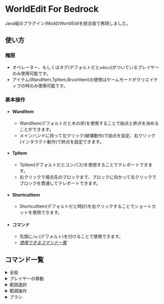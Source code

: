 
# WorldEdit For Bedrock
Java版のプラグイン/ModのWorldEditを統合版で再現しました。

## 使い方

### 権限
- オペレーター、もしくはタグ(デフォルトだと`admin`)がついているプレイヤーのみ使用可能です。
- アイテム(WandItem,TpItem,BrushItem)の使用はゲームモードがクリエイティブの時のみ使用可能です。

### 基本操作

- #### **WandItem**
  - WandItem(デフォルトだと木の斧)を使用することで始点と終点を決めることができます。
  - メインハンドに持って左クリック(破壊動作)で始点を設定、右クリック(インタラクト動作)で終点を設定できます。

    
- #### **TpItem**
  - TpItem(デフォルトだとコンパス)を使用することでテレポートできます。
  - 右クリックで視点先のブロックまで、ブロックに向かって左クリックでブロックを貫通してテレポートできます。


- #### **ShortcutItem**
  - ShortcutItem(デフォルトだと時計)を右クリックすることでショートカットを使用できます。  

    
- #### **コマンド**
  - 先頭に`/w:`(デフォルト)を付けることで使用できます。
  - *[使用できるコマンド一覧](#コマンド一覧)*

 

## コマンド一覧

<details><summary><bold>全般</bold></summary>
 
|書式|別名|説明|
|---|---|---|
|help||WorldEditのコマンド一覧を表示します。|
|version|v|WorldEditのバージョンを表示します。|
|undo||WorldEditでの編集を1つ前に戻します。|
|redo||WorldEditでの編集を1つ先に戻します。|
|clearhistory||編集履歴を削除します。|
|info|i|メインハンドのアイテムをIDを表示します。|
|infoview|iv|視点先のブロックをID、blockStateを表示します。|
|getview||視点先のブロックを取得します。|
|killitem|ki|ワールド内のドロップアイテムを削除します。|
|copyitem|ci|メインハンドのアイテムを複製します。|
</details>


<details><summary><bold>プレイヤーの移動</bold></summary>

 |書式|別名|説明|
|---|---|---|
|unstuck|us|プレイヤーがブロックに埋もれている場合脱出します。|
|ascend|as|上の階に移動します。|
|descend|des|下の階に移動します。|
|ceil||天井に移動します。|
</details>


<details><summary><bold>範囲選択</bold></summary>

|書式|別名|説明|
|---|---|---|
|pos1|pos1|プレイヤーの座標を始点にセットします。|
|pos2|pos2|プレイヤーの座標を終点にセットします。|
|size|size|始点から終点のXYZサイズを表示します。|
|count|count|始点から終点のブロック数を表示します。|
|center \<teleport><br><br><br>||始点から終点のブロックの中心座標を表示します。<br><br>**teleport**: 中心座標にテレポートします。(例: `center 1`)|
</details>

<details><summary><bold>範囲操作</bold></summary>

|書式|別名|説明|
|---|---|---|
|set \<pattern>||選択範囲内にブロックを設置します。<br><br>**\<pattern>**: 配置するブロックのパターン。<br>&emsp;**blockId**: ブロックのID。(例: `minecraft:stone、air`)<br>&emsp;**main**: メインハンドのブロックを指定。<br>&emsp;**view**: 視点先のブロックを指定。(blockStatesを所持)<br>&emsp;**複数指定**: blockId(main、viewも可)をコンマで区切ることで複数のブロックを指定可能。<br>&emsp;(例: `glass_block,dirt,stone`)<br>&emsp;**複数指定(割合)**: 複数指定時に各ブロックの割合を指定できます。<br>&emsp;(例: `1%glass_block,1%dirt,1%stone`、`50%red_wool,50%blue_wool`)|
|replace \<pattern> \<target>|repl|選択範囲内の任意のブロックのみ置換します。<br><br>**\<pattern>**: 配置するブロック対象のパターン(setコマンドと同じ)<br><br>**\<target>**: 置換するブロックのパターン。<br>&emsp;**blockId**: ブロックのID。(例: `minecraft:stone、air`)<br>&emsp;**main**: メインハンドのブロックを指定。<br>&emsp;**view**: 視点先のブロックを指定。(blockStatesを所持)|
|overlay \<pettern>||選択範囲内の1つ上のブロックのみ置換します。<br><br>**\<pattern>**: 配置するブロック対象のパターン(setコマンドと同じ)|
|move \<x> \<y> \<z>||選択範囲のブロックを動かします。<br><br>**\<x/y/z>**: 各座標の移動するブロック数。|
|stack \<axisAndCount>||選択範囲のブロックを指定回数複製します。<br><br>**\<axisAndCount>**: 複製方向の成分と複製回数を指定。<br>(例: (`x:10`、`y:-50`))|
|copy||選択範囲内のブロックをコピーします。(最大数: x:64, y:384, z:64)|
|paste \<rotate> \<mirror>||コピーしたデータを自身の座標を基準に設置します。<br><br>**\<rotate>**: 設置時の回転角度を指定。<br>&emsp;**None**: 0度。<br>&emsp;**Rotate90**: 90度。<br>&emsp;**Rotate180**: 180度。<br>&emsp;**Rotate270**: 270度。<br><br>**\<mirror>**: 設置時の反転方向を指定。。<br>&emsp;**None**: 反転無し。<br>&emsp;**X**: x方面に反転。。<br>&emsp;**Z**: z方面に反転。。<br>&emsp;**XZ**: x方面、z方面に反転。|
</details>


<details><summary><bold>ブラシ</bold></summary>
 アイテムをブラシツールに設定します。ブラシツールは右クリックすることで視点先に建造物を生成します。

|書式|別名|説明|
|---|---|---|
|**mask \<mask>**||ブラシにマスクをセットします。マスクでセットしたブロックのみをブラシで置き換えるようになります。<br>**\<mask>**未入力でマスクをリセットできます。<br><br>**\<mask>**: 配置するブロックのパターン。<br>&emsp;**blockId**: ブロックのID。(例: `minecraft:stone、air`)<br>&emsp;**main**: メインハンドのブロックを指定。<br>&emsp;**view**: 視点先のブロックを指定。(blockStatesを所持)|
|**brush <subCommand>**|br|メインハンドのアイテムを\<subCommand>で指定したブラシに設定します。|
|**brush [h]sphere \<pattern> \<radius>**|br sp<br>br hsp|球体に設定します。<br><br>**\<pattern>**: maskと同じものが使用できます。<br>**\<radius>**: 球体の半径を指定します。1~6のみ指定可能。<br>**[h]**: 先頭にhをつけると球体の中身を空洞にできる。|
|**brush [h]cylinder \<pattern> \<radius> \<height>**|br cl<br>br hcl|円柱に設定します。<br><br>**\<pattern>**: maskと同じものが使用できます。<br>**\<radius>**: 円柱の半径を指定します。1\~6のみ指定可能。<br>**\<height>**: 円柱の高さを指定します。1\~6のみ指定可能。 <br>**[h]**: 先頭にhをつけると円柱の中身を空洞にできる。|
</details>


 


